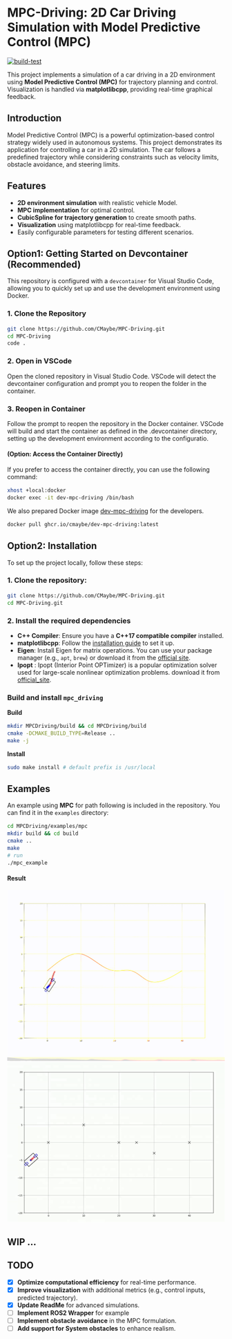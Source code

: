 # MPC-Driving: 2D Car Driving Simulation with Model Predictive Control (MPC)
[![build-test](https://github.com/CMaybe/MPC-Driving/actions/workflows/mpc_driving.yaml/badge.svg)](https://github.com/CMaybe/MPC-Driving/actions/workflows/mpc_driving.yaml)

This project implements a simulation of a car driving in a 2D environment using **Model Predictive Control (MPC)** for trajectory planning and control. Visualization is handled via **matplotlibcpp**, providing real-time graphical feedback.


## Introduction
Model Predictive Control (MPC) is a powerful optimization-based control strategy widely used in autonomous systems. This project demonstrates its application for controlling a car in a 2D simulation. The car follows a predefined trajectory while considering constraints such as velocity limits, obstacle avoidance, and steering limits.

## Features
- **2D environment simulation** with realistic vehicle Model.
- **MPC implementation** for optimal control.
- **CubicSpline for trajectory generation** to create smooth paths.
- **Visualization** using matplotlibcpp for real-time feedback.
- Easily configurable parameters for testing different scenarios.


## Option1: Getting Started on Devcontainer (Recommended)
This repository is configured with a `devcontainer` for Visual Studio Code, allowing you to quickly set up and use the development environment using Docker.

### 1. Clone the Repository
```bash
git clone https://github.com/CMaybe/MPC-Driving.git
cd MPC-Driving
code .
```
### 2. Open in VSCode

Open the cloned repository in Visual Studio Code. VSCode will detect the devcontainer configuration and prompt you to reopen the folder in the container.

### 3. Reopen in Container

Follow the prompt to reopen the repository in the Docker container. VSCode will build and start the container as defined in the .devcontainer directory, setting up the development environment according to the configuratio.

#### (Option: Access the Container Directly)
If you prefer to access the container directly, you can use the following command:

```bash
xhost +local:docker
docker exec -it dev-mpc-driving /bin/bash
```

We also prepared Docker image [dev-mpc-driving](https://github.com/CMaybe/MPC-Driving/pkgs/container/dev-mpc-driving) for the developers. 
``` bash
docker pull ghcr.io/cmaybe/dev-mpc-driving:latest
```

## Option2: Installation
To set up the project locally, follow these steps:

### 1. Clone the repository:
   ```bash
   git clone https://github.com/CMaybe/MPC-Driving.git
   cd MPC-Driving.git
   ```

### 2. Install the required dependencies
- **C++ Compiler**: Ensure you have a **C++17 compatible compiler** installed.
- **matplotlibcpp**: Follow the [installation guide](https://github.com/lava/matplotlib-cpp) to set it up.
- **Eigen**: Install Eigen for matrix operations. You can use your package manager (e.g., `apt`, `brew`) or download it from the [official site](https://eigen.tuxfamily.org/).
- **Ipopt** : Ipopt (Interior Point OPTimizer) is a popular optimization solver used for large-scale nonlinear optimization problems. download it from [official_site](https://github.com/coin-or/Ipopt).

### Build and install `mpc_driving`
**Build**  
```bash
mkdir MPCDriving/build && cd MPCDriving/build
cmake -DCMAKE_BUILD_TYPE=Release ..
make -j
```
**Install**
```bash
sudo make install # default prefix is /usr/local
```

## Examples
An example using **MPC** for path following is included in the repository. You can find it in the `examples` directory:

```bash
cd MPCDriving/examples/mpc
mkdir build && cd build
cmake ..
make
# run
./mpc_example 
```
#### Result
![mpc1](docs/assets/mpc/mpc.gif)
![mpc2](docs/assets/mpc/mpc2.gif)


## WIP ...
## TODO
- [X] **Optimize computational efficiency** for real-time performance.
- [X] **Improve visualization** with additional metrics (e.g., control inputs, predicted trajectory).
- [X] **Update ReadMe** for advanced simulations.
- [ ] **Implement ROS2 Wrapper** for example
- [ ] **Implement obstacle avoidance** in the MPC formulation.
- [ ] **Add support for System obstacles** to enhance realism.
